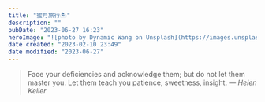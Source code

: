 ```yaml
---
title: "蜜月旅行🏝️"
description: ""
pubDate: "2023-06-27 16:23"
heroImage: "![photo by Dynamic Wang on Unsplash](https://images.unsplash.com/photo-1685287919409-7a785eb69ba2?crop=entropy&cs=srgb&fm=jpg&ixid=M3wzNjM5Nzd8MHwxfHJhbmRvbXx8fHx8fHx8fDE2ODc4NDUxMDZ8&ixlib=rb-4.0.3&q=85&w=1200&h=400)"
date created: "2023-02-10 23:49"
date modified: "2023-06-27"
---
```


> Face your deficiencies and acknowledge them; but do not let them master you. Let them teach you patience, sweetness, insight.
> — <cite>Helen Keller</cite>


